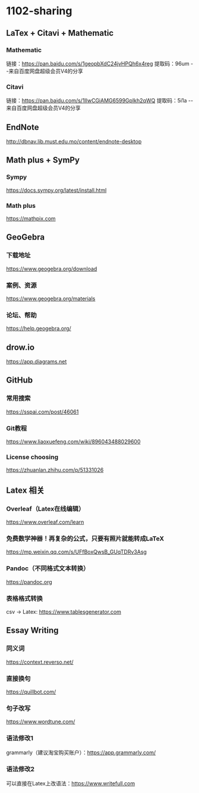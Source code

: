 # 1102-sharing

## LaTex + Citavi + Mathematic
### Mathematic
链接：https://pan.baidu.com/s/1geopbXdC24jvHPQh6x4reg 
提取码：96um 
--来自百度网盘超级会员V4的分享
### Citavi
链接：https://pan.baidu.com/s/1IlwCGiAMG6599GpIkh2qWQ 
提取码：5i1a 
--来自百度网盘超级会员V4的分享

## EndNote
http://dbnav.lib.must.edu.mo/content/endnote-desktop

## Math plus + SymPy
### Sympy
https://docs.sympy.org/latest/install.html

### Math plus
https://mathpix.com

## GeoGebra
### 下载地址
https://www.geogebra.org/download
### 案例、资源
https://www.geogebra.org/materials
### 论坛、帮助
https://help.geogebra.org/

## drow.io
https://app.diagrams.net

## GitHub
### 常用搜索
https://sspai.com/post/46061
### Git教程
https://www.liaoxuefeng.com/wiki/896043488029600
### License choosing
https://zhuanlan.zhihu.com/p/51331026

## Latex 相关

### Overleaf（Latex在线编辑）
https://www.overleaf.com/learn

### 免费数学神器！再复杂的公式，只要有照片就能转成LaTeX
https://mp.weixin.qq.com/s/UFfBoxQwsB_GUqTDRv3Asg

### Pandoc（不同格式文本转换）
https://pandoc.org

### 表格格式转换
csv -> Latex: https://www.tablesgenerator.com

## Essay Writing
### 同义词
https://context.reverso.net/
### 直接换句
https://quillbot.com/
### 句子改写
https://www.wordtune.com/
### 语法修改1
grammarly（建议淘宝购买账户）：https://app.grammarly.com/
### 语法修改2
可以直接在Latex上改语法：https://www.writefull.com
